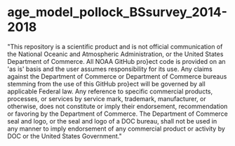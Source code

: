 # age_model_pollock_BSsurvey_2014-2018

"This repository is a scientific product and is not official communication of the National Oceanic 
and Atmospheric Administration, or the United States Department of Commerce. All NOAA GitHub 
pro}ect code is provided on an 'as is' basis and the user assumes responsibility for its use. Any 
claims against the Department of Commerce or Department of Commerce bureaus stemming from the use 
of this GitHub pro}ect will be governed by all applicable Federal law. Any reference to specific 
commercial products, processes, or services by service mark, trademark, manufacturer, or otherwise, 
does not constitute or imply their endorsement, recommendation or favoring by the Department of 
Commerce. The Department of Commerce seal and logo, or the seal and logo of a DOC bureau, shall not 
be used in any manner to imply endorsement of any commercial product or activity by DOC or the 
United States Government."
